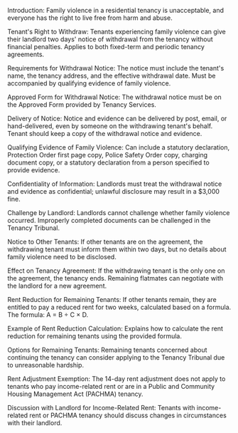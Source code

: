Introduction:
Family violence in a residential tenancy is unacceptable, and everyone has the right to live free from harm and abuse.

Tenant's Right to Withdraw:
Tenants experiencing family violence can give their landlord two days' notice of withdrawal from the tenancy without financial penalties.
Applies to both fixed-term and periodic tenancy agreements.

Requirements for Withdrawal Notice:
The notice must include the tenant's name, the tenancy address, and the effective withdrawal date.
Must be accompanied by qualifying evidence of family violence.

Approved Form for Withdrawal Notice:
The withdrawal notice must be on the Approved Form provided by Tenancy Services.

Delivery of Notice:
Notice and evidence can be delivered by post, email, or hand-delivered, even by someone on the withdrawing tenant's behalf.
Tenant should keep a copy of the withdrawal notice and evidence.

Qualifying Evidence of Family Violence:
Can include a statutory declaration, Protection Order first page copy, Police Safety Order copy, charging document copy, or a statutory declaration from a person specified to provide evidence.

Confidentiality of Information:
Landlords must treat the withdrawal notice and evidence as confidential; unlawful disclosure may result in a $3,000 fine.

Challenge by Landlord:
Landlords cannot challenge whether family violence occurred.
Improperly completed documents can be challenged in the Tenancy Tribunal.

Notice to Other Tenants:
If other tenants are on the agreement, the withdrawing tenant must inform them within two days, but no details about family violence need to be disclosed.

Effect on Tenancy Agreement:
If the withdrawing tenant is the only one on the agreement, the tenancy ends.
Remaining flatmates can negotiate with the landlord for a new agreement.

Rent Reduction for Remaining Tenants:
If other tenants remain, they are entitled to pay a reduced rent for two weeks, calculated based on a formula.
The formula: A = B ÷ C × D.

Example of Rent Reduction Calculation:
Explains how to calculate the rent reduction for remaining tenants using the provided formula.

Options for Remaining Tenants:
Remaining tenants concerned about continuing the tenancy can consider applying to the Tenancy Tribunal due to unreasonable hardship.

Rent Adjustment Exemption:
The 14-day rent adjustment does not apply to tenants who pay income-related rent or are in a Public and Community Housing Management Act (PACHMA) tenancy.

Discussion with Landlord for Income-Related Rent:
Tenants with income-related rent or PACHMA tenancy should discuss changes in circumstances with their landlord.